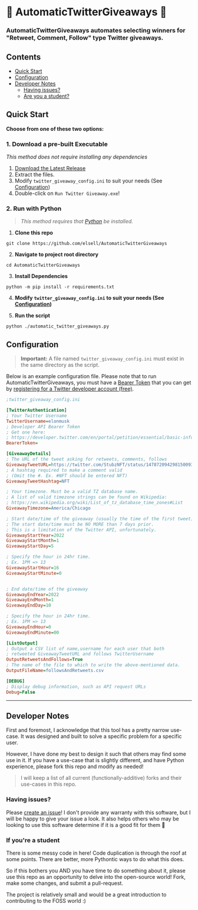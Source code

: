 # 🐣 AutomaticTwitterGiveaways 🐣
### AutomaticTwitterGiveaways automates selecting winners for "Retweet, Comment, Follow" type Twitter giveaways. 


## Contents
- [Quick Start](#quick-start)
- [Configuration](#configuration)
- [Developer Notes](#developer-notes)
    - [Having issues?](#having-issues)
    - [Are you a student?](#if-youre-a-student)

## Quick Start
**Choose from one of these two options:**
 
### 1. Download a pre-built Executable
*This method does not require installing any dependencies*

1. [Download the Latest Release](#)
2. Extract the files.
3. Modify `twitter_giveaway_config.ini` to suit your needs (See [Configuration](#configuration))
4. Double-click on `Run Twitter Giveaway.exe`!

### 2. Run with Python
> *This method requires that [Python](https://www.python.org/downloads/) be installed.*

1. **Clone this repo**
```
git clone https://github.com/elsell/AutomaticTwitterGiveaways
```
2. **Navigate to project root directory** 
```
cd AutomaticTwitterGiveaways
```
3. **Install Dependencies**
```
python -m pip install -r requirements.txt
```
4. **Modify `twitter_giveaway_config.ini` to suit your needs (See [Configuration](#configuration))**

5. **Run the script**
```
python ./automatic_twitter_giveaways.py
```


## Configuration
> **Important:** A file named `twitter_giveaway_config.ini` must exist in the same directory as the script. 

Below is an example configuration file. Please note that to run AutomaticTwitterGiveaways, you must have a [Bearer Token](https://developer.twitter.com/en/docs/authentication/oauth-2-0/bearer-tokens) that you can get 
by [registering for a Twitter developer account (free)](https://developer.twitter.com/en/portal/petition/essential/basic-info).
```ini
;twitter_giveaway_config.ini

[TwitterAuthentication]
; Your Twitter Username
TwitterUsername=elonmusk
; Developer API Bearer Token
; Get one here:
; https://developer.twitter.com/en/portal/petition/essential/basic-info
BearerToken=

[GiveawayDetails]
; The URL of the tweet asking for retweets, comments, follows
GiveawayTweetURL=https://twitter.com/StubzNFT/status/1478720942981500939
; A hashtag required to make a comment valid
; (Omit the #. Ex. #NFT should be entered NFT)
GiveawayTweetHashtag=NFT

; Your timezone. Must be a valid TZ database name.
; A list of valid timezone strings can be found on Wikipedia:
; https://en.wikipedia.org/wiki/List_of_tz_database_time_zones#List
GiveawayTimezone=America/Chicago

; Start date/time of the giveaway (usually the time of the first tweet)
; The start date/time must be NO MORE than 7 days prior. 
; This is a limitation of the Twitter API, unfortunately. 
GiveawayStartYear=2022
GiveawayStartMonth=1
GiveawayStartDay=5

; Specify the hour in 24hr time. 
; Ex. 1PM => 13
GiveawayStartHour=16
GiveawayStartMinute=0


; End date/time of the giveaway
GiveawayEndYear=2022
GiveawayEndMonth=1
GiveawayEndDay=10

; Specify the hour in 24hr time. 
; Ex. 1PM => 13
GiveawayEndHour=0
GiveawayEndMinute=00

[ListOutput]
; Output a CSV list of name,username for each user that both 
; retweeted GiveawayTweetURL and follows TwitterUsername
OutputRetweetsAndFollows=True
; The name of the file to which to write the above-mentioned data. 
OutputFileName=followsAndRetweets.csv

[DEBUG]
; Display debug information, such as API request URLs
Debug=False
```


---------------------

## Developer Notes
First and foremost, I acknowledge that this tool has a pretty narrow
use-case. It was designed and built to solve a specific problem for 
a specific user. 

However, I have done my best to design it such that others may find some
use in it. If you have a use-case that is slightly different, and have
Python experience, please fork this repo and modify as needed!

> I will keep a list of all current (functionally-additive) forks and their use-cases in this repo. 


### Having issues?
Please [create an issue](https://github.com/elsell/AutomaticTwitterGiveaways/issues/)! I don't provide any warranty with this 
software, but I will be happy to give your issue a look. It also helps others
who may be looking to use this software determine if it is a good fit for them 🙂

### If you're a student
There is some messy code in here! Code duplication is through 
the roof at some points. There are better, more Pythontic ways to
do what this does. 

So if this bothers you AND you have time to do something about it,
please use this repo as an opportunity to delve into the open-source world!
Fork, make some changes, and submit a pull-request. 

The project is relatively small and would be a great introduction
to contributing to the FOSS world :)